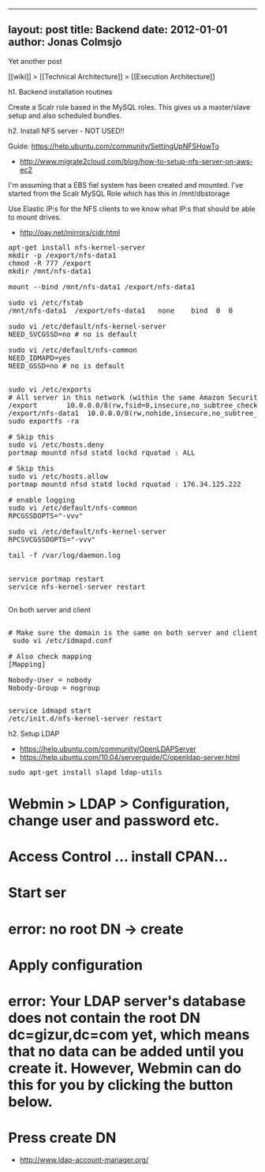 
---
layout: post
title: Backend
date: 2012-01-01
author: Jonas Colmsjo
---

Yet another post





[[wiki]] > [[Technical Architecture]] > [[Execution Architecture]]


h1. Backend installation routines

Create a Scalr role based in the MySQL roles. This gives us a master/slave setup and also scheduled bundles.


h2. Install NFS server - NOT USED!!

Guide: https://help.ubuntu.com/community/SettingUpNFSHowTo
* http://www.migrate2cloud.com/blog/how-to-setup-nfs-server-on-aws-ec2

I'm assuming that a EBS fiel system has been created and mounted. I've started from the Scalr MySQL Role which has this in /mnt/dbstorage

Use Elastic IP:s for the NFS clients to we know what IP:s that should be able to mount drives.
* http://oav.net/mirrors/cidr.html

<pre>
apt-get install nfs-kernel-server
mkdir -p /export/nfs-data1
chmod -R 777 /export
mkdir /mnt/nfs-data1

mount --bind /mnt/nfs-data1 /export/nfs-data1

sudo vi /etc/fstab
/mnt/nfs-data1  /export/nfs-data1   none    bind  0  0

sudo vi /etc/default/nfs-kernel-server 
NEED_SVCGSSD=no # no is default

sudo vi /etc/default/nfs-common
NEED_IDMAPD=yes
NEED_GSSD=no # no is default


sudo vi /etc/exports
# All server in this network (within the same Amazon Security Group) are allowed to mount these drives
/export       10.0.0.0/8(rw,fsid=0,insecure,no_subtree_check,async)
/export/nfs-data1  10.0.0.0/8(rw,nohide,insecure,no_subtree_check,async)
sudo exportfs -ra

# Skip this
sudo vi /etc/hosts.deny
portmap mountd nfsd statd lockd rquotad : ALL

# Skip this
sudo vi /etc/hosts.allow
portmap mountd nfsd statd lockd rquotad : 176.34.125.222

# enable logging
sudo vi /etc/default/nfs-common
RPCGSSDOPTS="-vvv"

sudo vi /etc/default/nfs-kernel-server
RPCSVCGSSDOPTS="-vvv"

tail -f /var/log/daemon.log


service portmap restart
service nfs-kernel-server restart

</pre>


On both server and client
<pre>

# Make sure the domain is the same on both server and client
 sudo vi /etc/idmapd.conf

# Also check mapping
[Mapping]

Nobody-User = nobody
Nobody-Group = nogroup

</pre>


<pre>
service idmapd start
/etc/init.d/nfs-kernel-server restart
</pre>


h2. Setup LDAP

* https://help.ubuntu.com/community/OpenLDAPServer
* https://help.ubuntu.com/10.04/serverguide/C/openldap-server.html

<pre>
sudo apt-get install slapd ldap-utils
</pre>

# Webmin > LDAP > Configuration, change user and password etc.
# Access Control ... install CPAN...
# Start ser
# error: no root DN -> create
# Apply configuration
# 

# error: Your LDAP server's database does not contain the root DN dc=gizur,dc=com yet, which means that no data can be added until you create it. However, Webmin can do this for you by clicking the button below.
# Press create DN



* http://www.ldap-account-manager.org/
